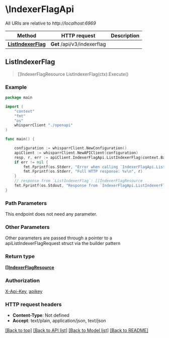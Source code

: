 # \IndexerFlagApi

All URIs are relative to *http://localhost:6969*

Method | HTTP request | Description
------------- | ------------- | -------------
[**ListIndexerFlag**](IndexerFlagApi.md#ListIndexerFlag) | **Get** /api/v3/indexerflag | 



## ListIndexerFlag

> []IndexerFlagResource ListIndexerFlag(ctx).Execute()



### Example

```go
package main

import (
    "context"
    "fmt"
    "os"
    whisparrClient "./openapi"
)

func main() {

    configuration := whisparrClient.NewConfiguration()
    apiClient := whisparrClient.NewAPIClient(configuration)
    resp, r, err := apiClient.IndexerFlagApi.ListIndexerFlag(context.Background()).Execute()
    if err != nil {
        fmt.Fprintf(os.Stderr, "Error when calling `IndexerFlagApi.ListIndexerFlag``: %v\n", err)
        fmt.Fprintf(os.Stderr, "Full HTTP response: %v\n", r)
    }
    // response from `ListIndexerFlag`: []IndexerFlagResource
    fmt.Fprintf(os.Stdout, "Response from `IndexerFlagApi.ListIndexerFlag`: %v\n", resp)
}
```

### Path Parameters

This endpoint does not need any parameter.

### Other Parameters

Other parameters are passed through a pointer to a apiListIndexerFlagRequest struct via the builder pattern


### Return type

[**[]IndexerFlagResource**](IndexerFlagResource.md)

### Authorization

[X-Api-Key](../README.md#X-Api-Key), [apikey](../README.md#apikey)

### HTTP request headers

- **Content-Type**: Not defined
- **Accept**: text/plain, application/json, text/json

[[Back to top]](#) [[Back to API list]](../README.md#documentation-for-api-endpoints)
[[Back to Model list]](../README.md#documentation-for-models)
[[Back to README]](../README.md)

